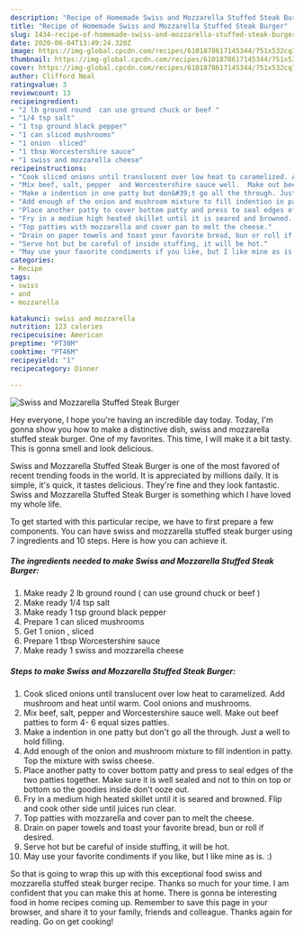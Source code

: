 ```yaml
---
description: "Recipe of Homemade Swiss and Mozzarella Stuffed Steak Burger"
title: "Recipe of Homemade Swiss and Mozzarella Stuffed Steak Burger"
slug: 1434-recipe-of-homemade-swiss-and-mozzarella-stuffed-steak-burger
date: 2020-06-04T13:49:24.320Z
image: https://img-global.cpcdn.com/recipes/6101878617145344/751x532cq70/swiss-and-mozzarella-stuffed-steak-burger-recipe-main-photo.jpg
thumbnail: https://img-global.cpcdn.com/recipes/6101878617145344/751x532cq70/swiss-and-mozzarella-stuffed-steak-burger-recipe-main-photo.jpg
cover: https://img-global.cpcdn.com/recipes/6101878617145344/751x532cq70/swiss-and-mozzarella-stuffed-steak-burger-recipe-main-photo.jpg
author: Clifford Neal
ratingvalue: 3
reviewcount: 13
recipeingredient:
- "2 lb ground round  can use ground chuck or beef "
- "1/4 tsp salt"
- "1 tsp ground black pepper"
- "1 can sliced mushrooms"
- "1 onion  sliced"
- "1 tbsp Worcestershire sauce"
- "1 swiss and mozzarella cheese"
recipeinstructions:
- "Cook sliced onions until translucent over low heat to caramelized. Add mushroom and heat until warm. Cool onions and mushrooms."
- "Mix beef, salt, pepper  and Worcestershire sauce well.  Make out beef patties to form 4- 6 equal sizes patties."
- "Make a indention in one patty but don&#39;t go all the through. Just a well to hold filling."
- "Add enough of the onion and mushroom mixture to fill indention in patty. Top the mixture with swiss cheese."
- "Place another patty to cover bottom patty and press to seal edges of the two patties together. Make sure it is well sealed and not to thin on top or bottom so the goodies inside don&#39;t ooze out."
- "Fry in a medium high heated skillet until it is seared and browned. Flip and cook other side until juices run clear."
- "Top patties with mozzarella and cover pan to melt the cheese."
- "Drain on paper towels and toast your favorite bread, bun or roll if desired."
- "Serve hot but be careful of inside stuffing, it will be hot."
- "May use your favorite condiments if you like, but I like mine as is. :)"
categories:
- Recipe
tags:
- swiss
- and
- mozzarella

katakunci: swiss and mozzarella 
nutrition: 123 calories
recipecuisine: American
preptime: "PT30M"
cooktime: "PT46M"
recipeyield: "1"
recipecategory: Dinner

---
```



![Swiss and Mozzarella Stuffed Steak Burger](https://img-global.cpcdn.com/recipes/6101878617145344/751x532cq70/swiss-and-mozzarella-stuffed-steak-burger-recipe-main-photo.jpg)

Hey everyone, I hope you're having an incredible day today. Today, I'm gonna show you how to make a distinctive dish, swiss and mozzarella stuffed steak burger. One of my favorites. This time, I will make it a bit tasty. This is gonna smell and look delicious.



Swiss and Mozzarella Stuffed Steak Burger is one of the most favored of recent trending foods in the world. It is appreciated by millions daily. It is simple, it's quick, it tastes delicious. They're fine and they look fantastic. Swiss and Mozzarella Stuffed Steak Burger is something which I have loved my whole life.


To get started with this particular recipe, we have to first prepare a few components. You can have swiss and mozzarella stuffed steak burger using 7 ingredients and 10 steps. Here is how you can achieve it.

<!--inarticleads1-->

##### The ingredients needed to make Swiss and Mozzarella Stuffed Steak Burger:

1. Make ready 2 lb ground round ( can use ground chuck or beef )
1. Make ready 1/4 tsp salt
1. Make ready 1 tsp ground black pepper
1. Prepare 1 can sliced mushrooms
1. Get 1 onion , sliced
1. Prepare 1 tbsp Worcestershire sauce
1. Make ready 1 swiss and mozzarella cheese




<!--inarticleads2-->

##### Steps to make Swiss and Mozzarella Stuffed Steak Burger:

1. Cook sliced onions until translucent over low heat to caramelized. Add mushroom and heat until warm. Cool onions and mushrooms.
1. Mix beef, salt, pepper  and Worcestershire sauce well.  Make out beef patties to form 4- 6 equal sizes patties.
1. Make a indention in one patty but don&#39;t go all the through. Just a well to hold filling.
1. Add enough of the onion and mushroom mixture to fill indention in patty. Top the mixture with swiss cheese.
1. Place another patty to cover bottom patty and press to seal edges of the two patties together. Make sure it is well sealed and not to thin on top or bottom so the goodies inside don&#39;t ooze out.
1. Fry in a medium high heated skillet until it is seared and browned. Flip and cook other side until juices run clear.
1. Top patties with mozzarella and cover pan to melt the cheese.
1. Drain on paper towels and toast your favorite bread, bun or roll if desired.
1. Serve hot but be careful of inside stuffing, it will be hot.
1. May use your favorite condiments if you like, but I like mine as is. :)




So that is going to wrap this up with this exceptional food swiss and mozzarella stuffed steak burger recipe. Thanks so much for your time. I am confident that you can make this at home. There is gonna be interesting food in home recipes coming up. Remember to save this page in your browser, and share it to your family, friends and colleague. Thanks again for reading. Go on get cooking!
